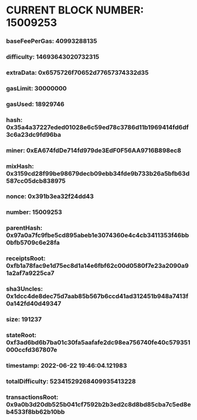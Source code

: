 # CURRENT BLOCK NUMBER: 15009253

### baseFeePerGas: 40993288135
### difficulty: 14693643020732315
### extraData: 0x6575726f70652d77657374332d35
### gasLimit: 30000000
### gasUsed: 18929746
### hash: 0x35a4a37227eded01028e6c59ed78c3786d11b1969414fd6df3c6a23dc9fd96ba
### miner: 0xEA674fdDe714fd979de3EdF0F56AA9716B898ec8
### mixHash: 0x3159cd28f99be98679decb09ebb34fde9b733b26a5bfb63d587cc05dcb838975
### nonce: 0x391b3ea32f24dd43
### number: 15009253
### parentHash: 0x97a0a7fc9fbe5cd895abeb1e3074360e4c4cb3411353f46bb0bfb5709c6e28fa
### receiptsRoot: 0xfb1a78fac9e1d75ec8d1a14e6fbf62c00d0580f7e23a2090a91a2af7a9225ca7
### sha3Uncles: 0x1dcc4de8dec75d7aab85b567b6ccd41ad312451b948a7413f0a142fd40d49347
### size: 191237
### stateRoot: 0xf3ad6bd6b7ba01c30fa5aafafe2dc98ea756740fe40c579351000ccfd367807e
### timestamp: 2022-06-22 19:46:04.121983
### totalDifficulty: 52341529268409935413228
### transactionsRoot: 0x9a0b3d20db525b041cf7592b2b3ed2c8d8bd85cba7c5ed8eb4533f8bb62b10bb
